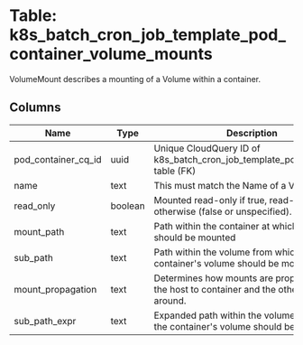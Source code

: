 
# Table: k8s_batch_cron_job_template_pod_container_volume_mounts
VolumeMount describes a mounting of a Volume within a container.
## Columns
| Name        | Type           | Description  |
| ------------- | ------------- | -----  |
|pod_container_cq_id|uuid|Unique CloudQuery ID of k8s_batch_cron_job_template_pod_containers table (FK)|
|name|text|This must match the Name of a Volume.|
|read_only|boolean|Mounted read-only if true, read-write otherwise (false or unspecified).|
|mount_path|text|Path within the container at which the volume should be mounted|
|sub_path|text|Path within the volume from which the container's volume should be mounted.|
|mount_propagation|text|Determines how mounts are propagated from the host to container and the other way around.|
|sub_path_expr|text|Expanded path within the volume from which the container's volume should be mounted.|
